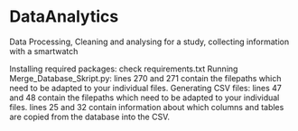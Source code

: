 # DataAnalytics
Data Processing, Cleaning and analysing for a study, collecting information with a smartwatch


Installing required packages: check requirements.txt
Running Merge_Database_Skript.py: lines 270 and 271 contain the filepaths which need to be adapted to your individual files.
Generating CSV files: 
  lines 47 and 48 contain the filepaths which need to be adapted to your individual files.
  lines 25 and 32 contain information about which columns and tables are copied from the database into the CSV.
